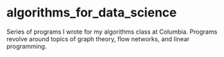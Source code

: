 # algorithms_for_data_science
Series of programs I wrote for my algorithms class at Columbia. Programs revolve around topics of graph theory, flow networks,  and linear programming.
